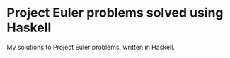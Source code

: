 # Project Euler problems solved using Haskell

My solutions to Project Euler problems, written in Haskell.
